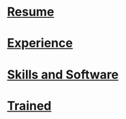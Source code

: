 # [Resume](Resume.md)
# [Experience](Experience.md)
# [Skills and Software](Skills-and-Softwares.md)
# [Trained](Trained.md)
